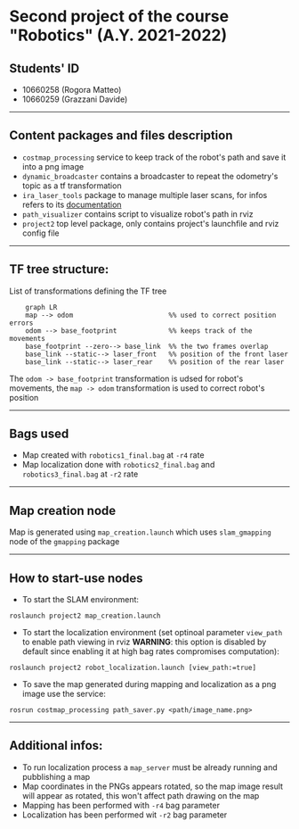 # Second project of the course "Robotics" (A.Y. 2021-2022)

## Students' ID
- 10660258 (Rogora Matteo)
- 10660259 (Grazzani Davide)

---

## Content packages and files description
- `costmap_processing` service to keep track of the robot's path and save it into a png image
- `dynamic_broadcaster` contains a broadcaster to repeat the odometry's topic as a tf transformation
- `ira_laser_tools` package to manage multiple laser scans, for infos refers to its [documentation](https://arxiv.org/abs/1411.1086)
- `path_visualizer` contains script to visualize robot's path in rviz
- `project2` top level package, only contains project's launchfile and rviz config file

---

## TF tree structure:
List of transformations defining the TF tree
```mermaid
    graph LR
    map --> odom                        %% used to correct position errors
    odom --> base_footprint             %% keeps track of the movements
    base_footprint --zero--> base_link  %% the two frames overlap
    base_link --static--> laser_front   %% position of the front laser
    base_link --static--> laser_rear    %% position of the rear laser
```
The `odom -> base_footprint` transformation is udsed for robot's movements, the `map -> odom` transformation is used to correct robot's position

---

## Bags used
- Map created with `robotics1_final.bag` at `-r4` rate
- Map localization done with `robotics2_final.bag` and `robotics3_final.bag` at `-r2` rate

---

## Map creation node
Map is generated using `map_creation.launch` which uses `slam_gmapping` node of the `gmapping` package

---

## How to start-use nodes

- To start the SLAM environment:
```
roslaunch project2 map_creation.launch
```

- To start the localization environment
(set optinoal parameter `view_path` to enable path viewing in rviz
**WARNING**: this option is disabled by default since enabling it at high bag rates compromises computation):
```
roslaunch project2 robot_localization.launch [view_path:=true]
```

- To save the map generated during mapping and localization as a png image use the service:
```
rosrun costmap_processing path_saver.py <path/image_name.png>
```

---

## Additional infos:
- To run localization process a `map_server` must be already running and pubblishing a map
- Map coordinates in the PNGs appears rotated, so the map image result will appear as rotated, this won't affect path drawing on the map
- Mapping has been performed with `-r4` bag parameter
- Localization has been performed wit `-r2` bag parameter